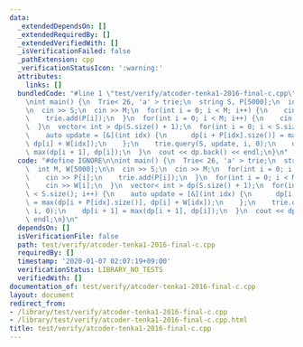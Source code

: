 ```yaml
---
data:
  _extendedDependsOn: []
  _extendedRequiredBy: []
  _extendedVerifiedWith: []
  _isVerificationFailed: false
  _pathExtension: cpp
  _verificationStatusIcon: ':warning:'
  attributes:
    links: []
  bundledCode: "#line 1 \"test/verify/atcoder-tenka1-2016-final-c.cpp\"\n#define IGNORE\n\
    \nint main() {\n  Trie< 26, 'a' > trie;\n  string S, P[5000];\n  int M, W[5000];\n\
    \n  cin >> S;\n  cin >> M;\n  for(int i = 0; i < M; i++) {\n    cin >> P[i];\n\
    \    trie.add(P[i]);\n  }\n  for(int i = 0; i < M; i++) {\n    cin >> W[i];\n\
    \  }\n  vector< int > dp(S.size() + 1);\n  for(int i = 0; i < S.size(); i++) {\n\
    \    auto update = [&](int idx) {\n      dp[i + P[idx].size()] = max(dp[i + P[idx].size()],\
    \ dp[i] + W[idx]);\n    };\n    trie.query(S, update, i, 0);\n    dp[i + 1] =\
    \ max(dp[i + 1], dp[i]);\n  }\n  cout << dp.back() << endl;\n}\n"
  code: "#define IGNORE\n\nint main() {\n  Trie< 26, 'a' > trie;\n  string S, P[5000];\n\
    \  int M, W[5000];\n\n  cin >> S;\n  cin >> M;\n  for(int i = 0; i < M; i++) {\n\
    \    cin >> P[i];\n    trie.add(P[i]);\n  }\n  for(int i = 0; i < M; i++) {\n\
    \    cin >> W[i];\n  }\n  vector< int > dp(S.size() + 1);\n  for(int i = 0; i\
    \ < S.size(); i++) {\n    auto update = [&](int idx) {\n      dp[i + P[idx].size()]\
    \ = max(dp[i + P[idx].size()], dp[i] + W[idx]);\n    };\n    trie.query(S, update,\
    \ i, 0);\n    dp[i + 1] = max(dp[i + 1], dp[i]);\n  }\n  cout << dp.back() <<\
    \ endl;\n}\n"
  dependsOn: []
  isVerificationFile: false
  path: test/verify/atcoder-tenka1-2016-final-c.cpp
  requiredBy: []
  timestamp: '2020-01-07 02:07:19+09:00'
  verificationStatus: LIBRARY_NO_TESTS
  verifiedWith: []
documentation_of: test/verify/atcoder-tenka1-2016-final-c.cpp
layout: document
redirect_from:
- /library/test/verify/atcoder-tenka1-2016-final-c.cpp
- /library/test/verify/atcoder-tenka1-2016-final-c.cpp.html
title: test/verify/atcoder-tenka1-2016-final-c.cpp
---
```

